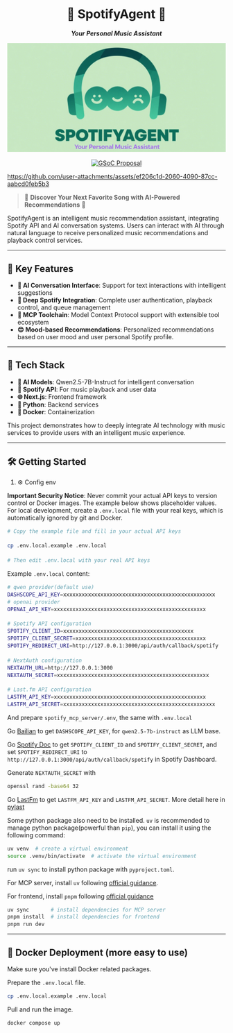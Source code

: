 <div align="center">

# 🎵 SpotifyAgent 🤖

***Your Personal Music Assistant***

![SpotifyAgent](public/static/SpotifyAgent_logo.png)

[![GSoC Proposal](https://img.shields.io/badge/GSoC-Proposal-blue)](public/static/proposal.pdf)
</div>

https://github.com/user-attachments/assets/ef206c1d-2060-4090-87cc-aabcd0feb5b3



> 🌟 **Discover Your Next Favorite Song with AI-Powered Recommendations** 🌟

SpotifyAgent is an intelligent music recommendation assistant, integrating Spotify API and AI conversation systems. Users can interact with AI through natural language to receive personalized music recommendations and playback control services.

---

## 🚀 Key Features

- **🤖 AI Conversation Interface**: Support for text interactions with intelligent suggestions
- **🎵 Deep Spotify Integration**: Complete user authentication, playback control, and queue management
- **🔧 MCP Toolchain**: Model Context Protocol support with extensible tool ecosystem
- **😊 Mood-based Recommendations**: Personalized recommendations based on user mood and user personal Spotify profile.

---

## 🧠 Tech Stack

- **🧠 AI Models**: Qwen2.5-7B-Instruct for intelligent conversation
- **🎵 Spotify API**: For music playback and user data
- **🌐 Next.js**: Frontend framework
- **🐍 Python**: Backend services
- **🐳 Docker**: Containerization

This project demonstrates how to deeply integrate AI technology with music services to provide users with an intelligent music experience.

---

## 🛠️ Getting Started

1. ⚙️ Config env

**Important Security Notice**: Never commit your actual API keys to version control or Docker images. The example below shows placeholder values. For local development, create a `.env.local` file with your real keys, which is automatically ignored by git and Docker.

```bash
# Copy the example file and fill in your actual API keys

cp .env.local.example .env.local

# Then edit .env.local with your real API keys
```

Example `.env.local` content:

```bash
# qwen provider(default use)
DASHSCOPE_API_KEY=xxxxxxxxxxxxxxxxxxxxxxxxxxxxxxxxxxxxxxxxxxxxxxxxx
# openai provider
OPENAI_API_KEY=xxxxxxxxxxxxxxxxxxxxxxxxxxxxxxxxxxxxxxxxxxxxxxxxx

# Spotify API configuration
SPOTIFY_CLIENT_ID=xxxxxxxxxxxxxxxxxxxxxxxxxxxxxxxxxxxxxxxxxx
SPOTIFY_CLIENT_SECRET=xxxxxxxxxxxxxxxxxxxxxxxxxxxxxxxxxxxxxxxxxx
SPOTIFY_REDIRECT_URI=http://127.0.0.1:3000/api/auth/callback/spotify

# NextAuth configuration
NEXTAUTH_URL=http://127.0.0.1:3000
NEXTAUTH_SECRET=xxxxxxxxxxxxxxxxxxxxxxxxxxxxxxxxxxxxxxxxxxxxxxxxx

# Last.fm API configuration
LASTFM_API_KEY=xxxxxxxxxxxxxxxxxxxxxxxxxxxxxxxxxxxxxxxxxxxxxxxxx
LASTFM_API_SECRET=xxxxxxxxxxxxxxxxxxxxxxxxxxxxxxxxxxxxxxxxxxxxxxxxx
```

And prepare `spotify_mcp_server/.env`, the same with `.env.local`

Go [Bailian](https://bailian.console.aliyun.com/) to get `DASHSCOPE_API_KEY`, for `qwen2.5-7b-instruct` as LLM base.

Go [Spotify Doc](https://developer.spotify.com/documentation/web-api/tutorials/getting-started) to get `SPOTIFY_CLIENT_ID` and `SPOTIFY_CLIENT_SECRET`, and set `SPOTIFY_REDIRECT_URI` to `http://127.0.0.1:3000/api/auth/callback/spotify` in Spotify Dashboard.

Generate `NEXTAUTH_SECRET` with 

```bash
openssl rand -base64 32
```

Go [LastFm](https://www.last.fm/api/account/create) to get `LASTFM_API_KEY` and `LASTFM_API_SECRET`. More detail here in [pylast](https://github.com/pylast/pylast#getting-started)



Some python package also need to be installed.
`uv` is recommended to manage python package(powerful than `pip`), you can install it using the following command:
```bash
uv venv  # create a virtual environment
source .venv/bin/activate  # activate the virtual environment
```
run `uv sync` to install python package with `pyproject.toml`.


For MCP server, install `uv` following [official guidance](https://docs.astral.sh/uv/#installation).

For frontend, install `pnpm` following [official guidance](https://pnpm.io/installation)

```bash
uv sync       # install dependencies for MCP server
pnpm install  # install dependencies for frontend
pnpm run dev
```

---

## 🐳 Docker Deployment (more easy to use)

Make sure you've install Docker related packages.

Prepare the `.env.local` file.
```bash
cp .env.local.example .env.local
```

Pull and run the image.

```bash
docker compose up
```

